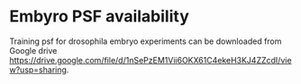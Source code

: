 # Embyro PSF availability
Training psf for drosophila embryo experiments can be downloaded from Google drive https://drive.google.com/file/d/1nSePzEM1Vii6OKX61C4ekeH3KJ4ZZcdI/view?usp=sharing.

